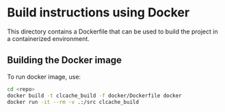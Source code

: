 # Build instructions using Docker

This directory contains a Dockerfile that can be used to build the project in a containerized environment.

## Building the Docker image

To run docker image, use:

```bash
cd <repo>
docker build -t clcache_build -f docker/Dockerfile docker
docker run -it --rm -v .:/src clcache_build
```